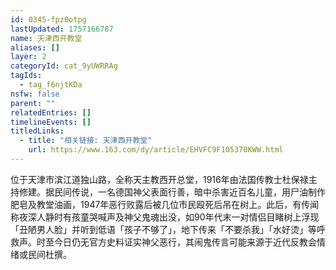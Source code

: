 ```yaml
---
id: 0345-fpz0otpg
lastUpdated: 1757166787
name: 天津西开教堂
aliases: []
layer: 2
categoryId: cat_9yUWRRAg
tagIds:
  - tag_f6njtKDa
nsfw: false
parent: ""
relatedEntries: []
timelineEvents: []
titledLinks:
  - title: "相关链接: 天津西开教堂"
    url: https://www.163.com/dy/article/EHVFC9F105370KWW.html
---
```


位于天津市滨江道独山路，全称天主教西开总堂，1916年由法国传教士杜保禄主持修建。据民间传说，一名德国神父表面行善，暗中杀害近百名儿童，用尸油制作肥皂及教堂油画，1947年恶行败露后被几位市民殴死后吊在树上。此后，有传闻称夜深人静时有孩童哭喊声及神父鬼魂出没，如90年代末一对情侣目睹树上浮现「丑陋男人脸」并听到低语「孩子不够了」，地下传来「不要杀我」「水好烫」等呼救声。时至今日仍无官方史料证实神父恶行，其闹鬼传言可能来源于近代反教会情绪或民间杜撰。